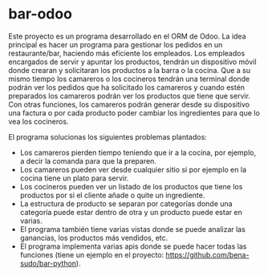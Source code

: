 # bar-odoo
Este proyecto es un programa desarrollado en el ORM de Odoo. La idea principal es hacer un programa para gestionar los pedidos en un restaurante/bar, haciendo más eficiente
los empleados. Los empleados encargados de servir y apuntar los productos, tendrán un dispositivo móvil donde crearan y solicitaran los productos a la barra o la cocina.
Que a su mismo tiempo los camareros o los cocineros tendrán una terminal donde podrán ver los pedidos que ha solicitado los camareros y cuando estén preparados los
camareros podrán ver los productos que tiene que servir. Con otras funciones, los camareros podrán generar desde su dispositivo una factura o por cada producto poder
cambiar los ingredientes para que lo vea los cocineros.

El programa solucionas los siguientes problemas plantados:
- Los camareros pierden tiempo teniendo que ir a la cocina, por ejemplo, a decir la comanda para que la preparen.
- Los camareros pueden ver desde cualquier sitio si por ejemplo en la cocina tiene un plato para servir.
- Los cocineros pueden ver un listado de los productos que tiene los productos por si el cliente añade o quite un ingrediente.
- La estructura de producto se separan por categorías donde una categoría puede estar dentro de otra y un producto puede estar en varias.
- El programa también tiene varias vistas donde se puede analizar las ganancias, los productos más vendidos, etc.
- El programa implementa varias apis donde se puede hacer todas las funciones (tiene un ejemplo en el proyecto: https://github.com/bena-sudo/bar-python).
